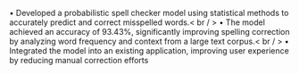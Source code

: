 • Developed a probabilistic spell checker model using statistical methods to accurately predict and correct misspelled
words.< br / > 
• The model achieved an accuracy of 93.43%, significantly improving spelling correction by analyzing word frequency
and context from a large text corpus.< br / > 
• Integrated the model into an existing application, improving user experience by reducing manual correction efforts
